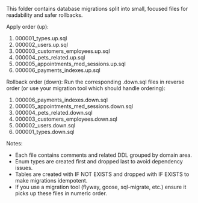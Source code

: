 This folder contains database migrations split into small, focused files for readability and safer rollbacks.

Apply order (up):
  1. 000001_types.up.sql
  2. 000002_users.up.sql
  3. 000003_customers_employees.up.sql
  4. 000004_pets_related.up.sql
  5. 000005_appointments_med_sessions.up.sql
  6. 000006_payments_indexes.up.sql

Rollback order (down):
  Run the corresponding .down.sql files in reverse order (or use your migration tool which should handle ordering):
  1. 000006_payments_indexes.down.sql
  2. 000005_appointments_med_sessions.down.sql
  3. 000004_pets_related.down.sql
  4. 000003_customers_employees.down.sql
  5. 000002_users.down.sql
  6. 000001_types.down.sql

Notes:
- Each file contains comments and related DDL grouped by domain area.
- Enum types are created first and dropped last to avoid dependency issues.
- Tables are created with IF NOT EXISTS and dropped with IF EXISTS to make migrations idempotent.
- If you use a migration tool (flyway, goose, sql-migrate, etc.) ensure it picks up these files in numeric order.
